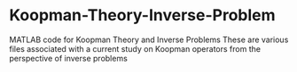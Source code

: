 # Koopman-Theory-Inverse-Problem
MATLAB code for Koopman Theory and Inverse Problems
These are various files associated with a current study on Koopman operators from the perspective of inverse problems
